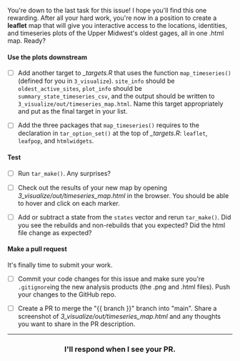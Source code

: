 You're down to the last task for this issue! I hope you'll find this one rewarding. After all your hard work, you're now in a position to create a **leaflet** map that will give you interactive access to the locations, identities, and timeseries plots of the Upper Midwest's oldest gages, all in one .html map. Ready?

#### Use the plots downstream

- [ ] Add another target to *_targets.R* that uses the function `map_timeseries()` (defined for you in `3_visualize`). `site_info` should be `oldest_active_sites`, `plot_info` should be `summary_state_timeseries_csv`, and the output should be written to `3_visualize/out/timeseries_map.html`. Name this target appropriately and put as the final target in your list.

- [ ] Add the three packages that `map_timeseries()` requires to the declaration in `tar_option_set()` at the top of *_targets.R*: `leaflet`, `leafpop`, and `htmlwidgets`.

#### Test

- [ ] Run `tar_make()`. Any surprises?

- [ ] Check out the results of your new map by opening *3_visualize/out/timeseries_map.html* in the browser. You should be able to hover and click on each marker.

- [ ] Add or subtract a state from the `states` vector and rerun `tar_make()`. Did you see the rebuilds and non-rebuilds that you expected? Did the html file change as expected?

#### Make a pull request

It's finally time to submit your work.

- [ ] Commit your code changes for this issue and make sure you're `.gitignore`ing the new analysis products (the .png and .html files). Push your changes to the GitHub repo.

- [ ] Create a PR to merge the "{{ branch }}" branch into "main". Share a screenshot of *3_visualize/out/timeseries_map.html* and any thoughts you want to share in the PR description. 

<hr><h3 align="center">I'll respond when I see your PR.</h3>

